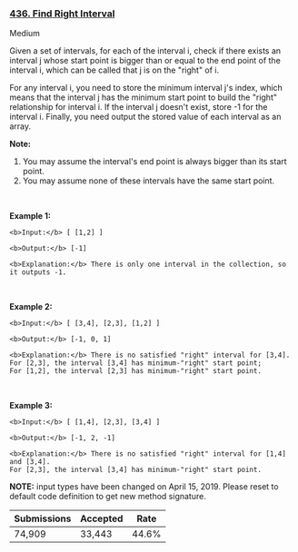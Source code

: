 ### [436. Find Right Interval](https://leetcode.com/problems/find-right-interval/)

Medium

Given a set of intervals, for each of the interval i, check if there exists an interval j whose start point is bigger than or equal to the end point of the interval i, which can be called that j is on the "right" of i.

For any interval i, you need to store the minimum interval j's index, which means that the interval j has the minimum start point to build the "right" relationship for interval i. If the interval j doesn't exist, store -1 for the interval i. Finally, you need output the stored value of each interval as an array.

__Note:__

1.   You may assume the interval's end point is always bigger than its start point.
2.   You may assume none of these intervals have the same start point.

 

__Example 1:__

```
<b>Input:</b> [ [1,2] ]

<b>Output:</b> [-1]

<b>Explanation:</b> There is only one interval in the collection, so it outputs -1.
```

 

__Example 2:__

```
<b>Input:</b> [ [3,4], [2,3], [1,2] ]

<b>Output:</b> [-1, 0, 1]

<b>Explanation:</b> There is no satisfied "right" interval for [3,4].
For [2,3], the interval [3,4] has minimum-"right" start point;
For [1,2], the interval [2,3] has minimum-"right" start point.
```

 

__Example 3:__

```
<b>Input:</b> [ [1,4], [2,3], [3,4] ]

<b>Output:</b> [-1, 2, -1]

<b>Explanation:</b> There is no satisfied "right" interval for [1,4] and [3,4].
For [2,3], the interval [3,4] has minimum-"right" start point.
```

__NOTE:__ input types have been changed on April 15, 2019. Please reset to default code definition to get new method signature.

| Submissions    | Accepted     | Rate   |
| -------------- | ------------ | ------ |
| 74,909 | 33,443 | 44.6% |